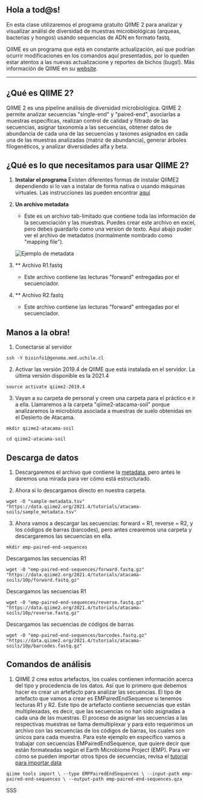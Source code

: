 ## Hola a tod@s!

En esta clase utilizaremos el programa gratuito QIIME 2 para analizar y visualizar análisi de diversidad de muestras microbiológicas (arqueas, bacterias y hongos) usando sequencias de ADN en formato fastq.

QIIME es un programa que está en constante actualización, así que podrían ocurrir modificaciones en los comandos aquí presentados, por lo queden estar atentos a las nuevas actualizacione y reportes de bichos (bugs!).
Más información de QIIME en su [website](https://qiime2.org/).

---

## ¿Qué es QIIME 2?
QIIME 2 es una pipeline análisis de diversidad microbiológica. QIIME 2 permite analizar secuencias "single-end" y "paired-end", asociarlas a muestras específicas, realizan control de calidad y filtrado de las secuencias, asignar taxonomía a las secuencias, obtener datos de abundancia de cada una de las secuencias y taxones asignados en cada una de las muestras analizadas (matriz de abundancia), generar árboles filogenéticos, y analizar diversidades alfa y beta.

## ¿Qué es lo que necesitamos para usar QIIME 2?

1. **Instalar el programa**
Existen diferentes formas de instalar QIIME2 dependiendo si lo van a instalar de forma nativa o usando máquinas virtuales. Las instrucciones las pueden encontrar [aquí](https://docs.qiime2.org/2021.4/install/)

2. **Un archivo metadata**
	* Este es un archivo tab-limitado que contiene toda las información de la secuenciación y las muestras. Puedes crear este archivo en excel, pero debes guardarlo como una version de texto. Aquí abajo puder ver el archivo de metadatos (normalmente nombrado como "mapping file").
	
	![Ejemplo de metadata](https://github.com/lecastaneda/Metabarcoding_2021/blob/main/metadata.png)

3. ** Archivo R1.fastq 
	* Este archivo contiene las lecturas "forward" entregadas por el secuenciador.
	
4. ** Archivo R2.fastq 
	* Este archivo contiene las lecturas "forward" entregadas por el secuenciador.	


## Manos a la obra!

1. Conectarse al servidor

`ssh -Y bioinfo1@genoma.med.uchile.cl`

2. Activar las versión 2019.4 de QIIME que está instalada en el servidor. La última versión disponible es la 2021.4

`source activate qiime2-2019.4`

3. Vayan a su carpeta de personal y creen una carpeta para el práctico e ir a ella.
Llamaremos a la carpeta "qiime2-atacama-soil" porque analizaremos la microbiota asociada a muestras de suelo obtenidas en el Desierto de Atacama.

`mkdir qiime2-atacama-soil`

`cd qiime2-atacama-soil`

## Descarga de datos

1. Descargaremos el archivo que contiene la [metadata](https://docs.google.com/spreadsheets/d/1LY3_jcLu0NeA-4jiP-7iuQQ7NCa9blAZHMgck_hyOEk/edit?usp=sharing), pero antes le daremos una mirada para ver cómo está estructurado.

2. Ahora si lo descargamos directo en nuestra carpeta.

`wget -O "sample-metadata.tsv" "https://data.qiime2.org/2021.4/tutorials/atacama-soils/sample_metadata.tsv"`

3. Ahora vamos a descargar las secuencias: forward = R1, reverse = R2, y los códigos de barras (barcodes), pero antes crearemos una carpeta y descargaremos las secuencias en ella.

`mkdir emp-paired-end-sequences`

Descargamos las secuencias R1

`wget -O "emp-paired-end-sequences/forward.fastq.gz" "https://data.qiime2.org/2021.4/tutorials/atacama-soils/10p/forward.fastq.gz"`

Descargamos las secuencias R1

`wget -O "emp-paired-end-sequences/reverse.fastq.gz" "https://data.qiime2.org/2021.4/tutorials/atacama-soils/10p/reverse.fastq.gz"`

Descargamos las secuencias de códigos de barras

`wget -O "emp-paired-end-sequences/barcodes.fastq.gz" "https://data.qiime2.org/2021.4/tutorials/atacama-soils/10p/barcodes.fastq.gz"`

## Comandos de análisis

1. QIIME 2 crea estos artefactos, los cuales contienen información acerca del tipo y procedencia de los datos. Así que lo primero que debemos hacer es crear un artefacto para analizar las secuencias. 
El tipo de artefacto que vamos a crear es EMPairedEndSequence si tenemos lecturas R1 y R2. Este tipo de artefacto contiene secuencias que están multiplexadas, es decir, que las secuencias no han sido asignadas a cada una de las muestras. El proceso de asignar las secuencias a las respectivas muestras se llama demultiplexar y para esto requerimos un archivo con las secuencias de los códigos de barras, los cuales son únicos para cada muestra.
Para este ejemplo en específico vamos a trabajar con secuencias EMPairedEndSequence, que quiere decir que están formateadas según el Earth Microbiome Project (EMP). Para ver cómo se pueden importar otros tipos de secuencias, revisa el [tutorial para importar data](https://docs.qiime2.org/2021.4/tutorials/importing/)

`qiime tools import \
   --type EMPPairedEndSequences \
   --input-path emp-paired-end-sequences \
   --output-path emp-paired-end-sequences.qza`

SSS

